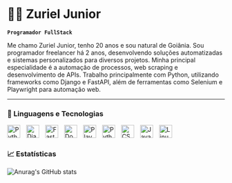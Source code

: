 # 🧑‍💻 Zuriel Junior
**`Programador FullStack`**

Me chamo Zuriel Junior, tenho 20 anos e sou natural de Goiânia. Sou programador freelancer há 2 anos, desenvolvendo soluções automatizadas e sistemas personalizados para diversos projetos. Minha principal especialidade é a automação de processos, web scraping e desenvolvimento de APIs. Trabalho principalmente com Python, utilizando frameworks como Django e FastAPI, além de ferramentas como Selenium e Playwright para automação web.

---

### 🤖 Linguagens e Tecnologias

<img
  aling="left"
  alt="Python"
  title="Python"
  width="30px"
  style="padding-right: 10px;"
  src="https://cdn.jsdelivr.net/gh/devicons/devicon@latest/icons/python/python-original.svg" 
/>
<img 
    aling="left"
    alt="Django"
    title="Django"
    width="30px"
    style="padding-right: 10px;"
    src="https://cdn.jsdelivr.net/gh/devicons/devicon@latest/icons/django/django-plain.svg" 
/>
<img 
    aling="left"
    alt="FastApi"
    title="FastApi"
    width="30px"
    style="padding-right: 10px;"
    src="https://cdn.jsdelivr.net/gh/devicons/devicon@latest/icons/fastapi/fastapi-original.svg"         
/>
<img 
    aling="left"
    alt="Docker"
    title="Docker"
    width="30px"
    style="padding-right: 10px;"
    src="https://cdn.jsdelivr.net/gh/devicons/devicon@latest/icons/docker/docker-original.svg"         
/>
<img 
    aling="left"
    alt="Playwright"
    title="Playwright"
    width="30px"
    style="padding-right: 10px;"
    src="https://cdn.jsdelivr.net/gh/devicons/devicon@latest/icons/playwright/playwright-original.svg"        
/>
<img 
    aling="left"
    alt="Python"
    title="Python"
    width="30px"
    style="padding-right: 10px;"
    src="https://cdn.jsdelivr.net/gh/devicons/devicon@latest/icons/html5/html5-original.svg"        
/>
<img 
    aling="left"
    alt="CSS"
    title="CSS"
    width="30px"
    style="padding-right: 10px;"
    src="https://cdn.jsdelivr.net/gh/devicons/devicon@latest/icons/css3/css3-original.svg"        
/>
<img 
    aling="left"
    alt="JavaScript"
    title="JavaScript"
    width="30px"
    style="padding-right: 10px;"
    src="https://cdn.jsdelivr.net/gh/devicons/devicon@latest/icons/javascript/javascript-original.svg"        
/>
<img 
    aling="left"
    alt="Linux"
    title="Linux"
    width="30px"
    style="padding-right: 10px;"
    src="https://cdn.jsdelivr.net/gh/devicons/devicon@latest/icons/linux/linux-original.svg"        
/>

         
  ### 📈 Estatísticas

  ![Anurag's GitHub stats](https://github-readme-stats.vercel.app/api?username=ZurielJuniorUS&show_icons=true&theme=tokyonight&include_all_commits=true&locale=pt-br)
  
          
